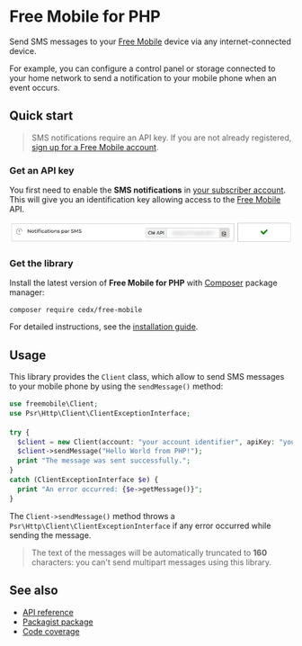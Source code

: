 # Free Mobile for PHP
Send SMS messages to your [Free Mobile](https://mobile.free.fr) device via any internet-connected device.

For example, you can configure a control panel or storage connected to your home network to send a notification to your mobile phone when an event occurs.

## Quick start
> SMS notifications require an API key. If you are not already registered, [sign up for a Free Mobile account](https://mobile.free.fr/subscribe).

### Get an API key
You first need to enable the **SMS notifications** in [your subscriber account](https://mobile.free.fr/account).
This will give you an identification key allowing access to the [Free Mobile](https://mobile.free.fr) API.

![Screenshot](screenshot.webp)

### Get the library
Install the latest version of **Free Mobile for PHP** with [Composer](https://getcomposer.org) package manager:

```shell
composer require cedx/free-mobile
```

For detailed instructions, see the [installation guide](installation.md).

## Usage
This library provides the `Client` class, which allow to send SMS messages to your mobile phone by using the `sendMessage()` method:

```php
use freemobile\Client;
use Psr\Http\Client\ClientExceptionInterface;

try {
  $client = new Client(account: "your account identifier", apiKey: "your API key");
  $client->sendMessage("Hello World from PHP!");
  print "The message was sent successfully.";
}
catch (ClientExceptionInterface $e) {
  print "An error occurred: {$e->getMessage()}";
}
```

The `Client->sendMessage()` method throws a `Psr\Http\Client\ClientExceptionInterface` if any error occurred while sending the message.

> The text of the messages will be automatically truncated to **160** characters: you can't send multipart messages using this library.

## See also
- [API reference](api/)
- [Packagist package](https://packagist.org/packages/cedx/free-mobile)
- [Code coverage](https://app.codecov.io/gh/cedx/free-mobile.php)
